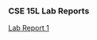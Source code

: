 ### CSE 15L Lab Reports
[Lab Report 1](https://ria-singh.github.io/cse15l-lab-reports/lab-report-1-week-2)
